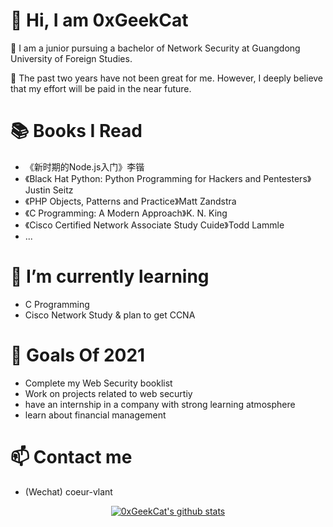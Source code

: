# 👋 Hi, I am 0xGeekCat

 🏫 I am a junior pursuing a bachelor of Network Security at Guangdong University of Foreign Studies.

 🔅 The past two years have not been great for me. However, I deeply believe that my effort will be paid in the near future.

# 📚 Books I Read

- 《新时期的Node.js入门》李锴
- 《Black Hat Python: Python Programming for Hackers and Pentesters》Justin Seitz
- 《PHP Objects, Patterns and Practice》Matt Zandstra
- 《C Programming: A Modern Approach》K. N. King
- 《Cisco Certified Network Associate Study Cuide》Todd Lammle
- ...

#  🔭 I’m currently learning

- C Programming
- Cisco Network Study & plan to get CCNA

# 🚀 Goals Of 2021

- Complete my Web Security booklist
- Work on projects related to web securtiy
- have an internship in a company with strong learning atmosphere
- learn about financial management

#  📫 Contact me

- (Wechat) coeur-vlant

<p align="center">
  <a href="https://github.com/0xGeekCat"><img src="https://github-readme-stats.vercel.app/api?username=0xGeekCat&hide_border=true&show_icons=true" alt="0xGeekCat's github stats"></a>
</p>
